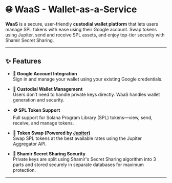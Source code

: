 # 🌐 WaaS - Wallet-as-a-Service

**WaaS** is a secure, user-friendly **custodial wallet platform** that lets users manage SPL tokens with ease using their Google account. Swap tokens using Jupiter, send and receive SPL assets, and enjoy top-tier security with Shamir Secret Sharing.

---

## ✨ Features

- **🔐 Google Account Integration**  
  Sign in and manage your wallet using your existing Google credentials.

- **💼 Custodial Wallet Management**  
  Users don’t need to handle private keys directly. WaaS handles wallet generation and security.

- **🪙 SPL Token Support**  
  Full support for Solana Program Library (SPL) tokens—view, send, receive, and manage tokens.

- **🔄 Token Swap (Powered by [Jupiter](https://jup.ag))**  
  Swap SPL tokens at the best available rates using the Jupiter Aggregator API.

- **🧩 Shamir Secret Sharing Security**  
  Private keys are split using Shamir's Secret Sharing algorithm into 3 parts and stored securely in separate databases for maximum protection.

---

